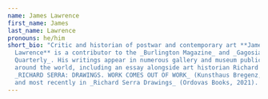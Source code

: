 ```yaml
---
name: James Lawrence
first_name: James
last_name: Lawrence
pronouns: he/him
short_bio: "Critic and historian of postwar and contemporary art **James
  Lawrence** is a contributor to the _Burlington Magazine_ and _Gagosian
  Quarterly_. His writings appear in numerous gallery and museum publications
  around the world, including an essay alongside art historian Richard Shiff in
  _RICHARD SERRA: DRAWINGS. WORK COMES OUT OF WORK_ (Kunsthaus Bregenz, 2008)
  and most recently in _Richard Serra Drawings_ (Ordovas Books, 2021). "
---
```

